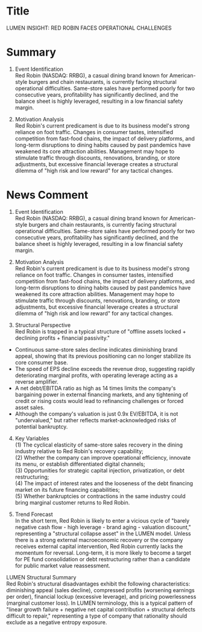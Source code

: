 # Title
LUMEN INSIGHT: RED ROBIN FACES OPERATIONAL CHALLENGES

# Summary
1. Event Identification  
Red Robin (NASDAQ: RRBG), a casual dining brand known for American-style burgers and chain restaurants, is currently facing structural operational difficulties. Same-store sales have performed poorly for two consecutive years, profitability has significantly declined, and the balance sheet is highly leveraged, resulting in a low financial safety margin.

2. Motivation Analysis  
Red Robin's current predicament is due to its business model's strong reliance on foot traffic. Changes in consumer tastes, intensified competition from fast-food chains, the impact of delivery platforms, and long-term disruptions to dining habits caused by past pandemics have weakened its core attraction abilities. Management may hope to stimulate traffic through discounts, renovations, branding, or store adjustments, but excessive financial leverage creates a structural dilemma of "high risk and low reward" for any tactical changes.

# News Comment
1. Event Identification  
Red Robin (NASDAQ: RRBG), a casual dining brand known for American-style burgers and chain restaurants, is currently facing structural operational difficulties. Same-store sales have performed poorly for two consecutive years, profitability has significantly declined, and the balance sheet is highly leveraged, resulting in a low financial safety margin.

2. Motivation Analysis  
Red Robin's current predicament is due to its business model's strong reliance on foot traffic. Changes in consumer tastes, intensified competition from fast-food chains, the impact of delivery platforms, and long-term disruptions to dining habits caused by past pandemics have weakened its core attraction abilities. Management may hope to stimulate traffic through discounts, renovations, branding, or store adjustments, but excessive financial leverage creates a structural dilemma of "high risk and low reward" for any tactical changes.

3. Structural Perspective  
Red Robin is trapped in a typical structure of "offline assets locked + declining profits + financial passivity."  
- Continuous same-store sales decline indicates diminishing brand appeal, showing that its previous positioning can no longer stabilize its core consumer base.  
- The speed of EPS decline exceeds the revenue drop, suggesting rapidly deteriorating marginal profits, with operating leverage acting as a reverse amplifier.  
- A net debt/EBITDA ratio as high as 14 times limits the company's bargaining power in external financing markets, and any tightening of credit or rising costs would lead to refinancing challenges or forced asset sales.  
- Although the company's valuation is just 0.9x EV/EBITDA, it is not "undervalued," but rather reflects market-acknowledged risks of potential bankruptcy.

4. Key Variables  
(1) The cyclical elasticity of same-store sales recovery in the dining industry relative to Red Robin's recovery capability;  
(2) Whether the company can improve operational efficiency, innovate its menu, or establish differentiated digital channels;  
(3) Opportunities for strategic capital injection, privatization, or debt restructuring;  
(4) The impact of interest rates and the looseness of the debt financing market on its future financing capabilities;  
(5) Whether bankruptcies or contractions in the same industry could bring marginal customer returns to Red Robin.

5. Trend Forecast  
In the short term, Red Robin is likely to enter a vicious cycle of "barely negative cash flow - high leverage - brand aging - valuation discount," representing a "structural collapse asset" in the LUMEN model. Unless there is a strong external macroeconomic recovery or the company receives external capital intervention, Red Robin currently lacks the momentum for reversal. Long-term, it is more likely to become a target for PE fund consolidation or debt restructuring rather than a candidate for public market value reassessment.

LUMEN Structural Summary  
Red Robin's structural disadvantages exhibit the following characteristics: diminishing appeal (sales decline), compressed profits (worsening earnings per order), financial lockup (excessive leverage), and pricing powerlessness (marginal customer loss). In LUMEN terminology, this is a typical pattern of "linear growth failure + negative net capital contribution + structural defects difficult to repair," representing a type of company that rationality should exclude as a negative entropy exposure.
